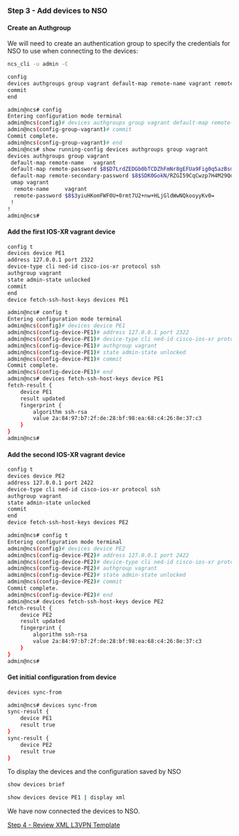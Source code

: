 ### Step 3 - Add devices to NSO

#### Create an Authgroup

We will need to create an authentication group to specify the credentials for NSO to use when connecting to the devices:

```bash
ncs_cli -u admin -C

config
devices authgroups group vagrant default-map remote-name vagrant remote-password vagrant remote-secondary-password vagrant
commit
end
```
```bash
admin@ncs# config
Entering configuration mode terminal
admin@ncs(config)# devices authgroups group vagrant default-map remote-name vagrant remote-password vagrant remote-secondary-password vagrant
admin@ncs(config-group-vagrant)# commit
Commit complete.
admin@ncs(config-group-vagrant)# end
admin@ncs# show running-config devices authgroups group vagrant
devices authgroups group vagrant
 default-map remote-name   vagrant
 default-map remote-password $8$D7LrdZEDGb0bTCDZhFmNr8gEFUa9Fig0q5azBsm9oOo=
 default-map remote-secondary-password $8$SDK0GokN/RZGI59CqCwzp7H4M29Qdk4FAOdskgzB0HA=
 umap vagrant
  remote-name     vagrant
  remote-password $8$3yiuHKomFWF0U+0rmt7U2+nw+HLjGldWwNQkooyyKv0=
 !
!
admin@ncs#
```

#### Add the first IOS-XR vagrant device

```bash
config t
devices device PE1
address 127.0.0.1 port 2322
device-type cli ned-id cisco-ios-xr protocol ssh
authgroup vagrant
state admin-state unlocked
commit
end
device fetch-ssh-host-keys devices PE1
```
```bash
admin@ncs# config t
Entering configuration mode terminal
admin@ncs(config)# devices device PE1
admin@ncs(config-device-PE1)# address 127.0.0.1 port 2322
admin@ncs(config-device-PE1)# device-type cli ned-id cisco-ios-xr protocol ssh
admin@ncs(config-device-PE1)# authgroup vagrant
admin@ncs(config-device-PE1)# state admin-state unlocked
admin@ncs(config-device-PE1)# commit
Commit complete.
admin@ncs(config-device-PE1)# end
admin@ncs# devices fetch-ssh-host-keys device PE1
fetch-result {
    device PE1
    result updated
    fingerprint {
        algorithm ssh-rsa
        value 2a:84:97:b7:2f:de:28:bf:98:ea:68:c4:26:8e:37:c3
    }
}
admin@ncs#
```

#### Add the second IOS-XR vagrant device

```bash
config t
devices device PE2
address 127.0.0.1 port 2422
device-type cli ned-id cisco-ios-xr protocol ssh
authgroup vagrant
state admin-state unlocked
commit
end
device fetch-ssh-host-keys devices PE2
```
``` bash
admin@ncs# config t
Entering configuration mode terminal
admin@ncs(config)# devices device PE2
admin@ncs(config-device-PE2)# address 127.0.0.1 port 2422
admin@ncs(config-device-PE2)# device-type cli ned-id cisco-ios-xr protocol ssh
admin@ncs(config-device-PE2)# authgroup vagrant
admin@ncs(config-device-PE2)# state admin-state unlocked
admin@ncs(config-device-PE2)# commit
Commit complete.
admin@ncs(config-device-PE2)# end
admin@ncs# devices fetch-ssh-host-keys device PE2
fetch-result {
    device PE2
    result updated
    fingerprint {
        algorithm ssh-rsa
        value 2a:84:97:b7:2f:de:28:bf:98:ea:68:c4:26:8e:37:c3
    }
}
admin@ncs#
```

#### Get initial configuration from device

```bash
devices sync-from
```
```bash
admin@ncs# devices sync-from
sync-result {
    device PE1
    result true
}
sync-result {
    device PE2
    result true
}
```
To display the devices and the configuration saved by NSO

```bash
show devices brief

show devices device PE1 | display xml
```

We have now connected the devices to NSO.  

[Step 4 - Review XML L3VPN Template]

[Step 4 - Review XML L3VPN Template]: step4.md